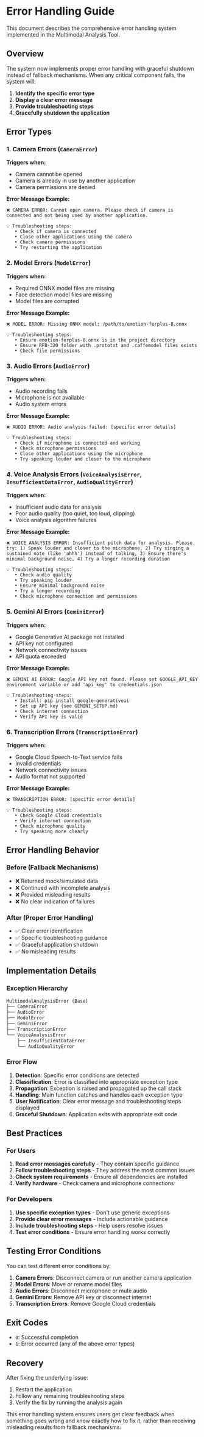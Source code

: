 # Error Handling Guide

This document describes the comprehensive error handling system implemented in the Multimodal Analysis Tool.

## Overview

The system now implements proper error handling with graceful shutdown instead of fallback mechanisms. When any critical component fails, the system will:

1. **Identify the specific error type**
2. **Display a clear error message**
3. **Provide troubleshooting steps**
4. **Gracefully shutdown the application**

## Error Types

### 1. Camera Errors (`CameraError`)
**Triggers when:**
- Camera cannot be opened
- Camera is already in use by another application
- Camera permissions are denied

**Error Message Example:**
```
❌ CAMERA ERROR: Cannot open camera. Please check if camera is connected and not being used by another application.

💡 Troubleshooting steps:
   • Check if camera is connected
   • Close other applications using the camera
   • Check camera permissions
   • Try restarting the application
```

### 2. Model Errors (`ModelError`)
**Triggers when:**
- Required ONNX model files are missing
- Face detection model files are missing
- Model files are corrupted

**Error Message Example:**
```
❌ MODEL ERROR: Missing ONNX model: /path/to/emotion-ferplus-8.onnx

💡 Troubleshooting steps:
   • Ensure emotion-ferplus-8.onnx is in the project directory
   • Ensure RFB-320 folder with .prototxt and .caffemodel files exists
   • Check file permissions
```

### 3. Audio Errors (`AudioError`)
**Triggers when:**
- Audio recording fails
- Microphone is not available
- Audio system errors

**Error Message Example:**
```
❌ AUDIO ERROR: Audio analysis failed: [specific error details]

💡 Troubleshooting steps:
   • Check if microphone is connected and working
   • Check microphone permissions
   • Close other applications using the microphone
   • Try speaking louder and closer to the microphone
```

### 4. Voice Analysis Errors (`VoiceAnalysisError`, `InsufficientDataError`, `AudioQualityError`)
**Triggers when:**
- Insufficient audio data for analysis
- Poor audio quality (too quiet, too loud, clipping)
- Voice analysis algorithm failures

**Error Message Example:**
```
❌ VOICE ANALYSIS ERROR: Insufficient pitch data for analysis. Please try: 1) Speak louder and closer to the microphone, 2) Try singing a sustained note (like 'ahhh') instead of talking, 3) Ensure there's minimal background noise, 4) Try a longer recording duration

💡 Troubleshooting steps:
   • Check audio quality
   • Try speaking louder
   • Ensure minimal background noise
   • Try a longer recording
   • Check microphone connection and permissions
```

### 5. Gemini AI Errors (`GeminiError`)
**Triggers when:**
- Google Generative AI package not installed
- API key not configured
- Network connectivity issues
- API quota exceeded

**Error Message Example:**
```
❌ GEMINI AI ERROR: Google API key not found. Please set GOOGLE_API_KEY environment variable or add 'api_key' to credentials.json

💡 Troubleshooting steps:
   • Install: pip install google-generativeai
   • Set up API key (see GEMINI_SETUP.md)
   • Check internet connection
   • Verify API key is valid
```

### 6. Transcription Errors (`TranscriptionError`)
**Triggers when:**
- Google Cloud Speech-to-Text service fails
- Invalid credentials
- Network connectivity issues
- Audio format not supported

**Error Message Example:**
```
❌ TRANSCRIPTION ERROR: [specific error details]

💡 Troubleshooting steps:
   • Check Google Cloud credentials
   • Verify internet connection
   • Check microphone quality
   • Try speaking more clearly
```

## Error Handling Behavior

### Before (Fallback Mechanisms)
- ❌ Returned mock/simulated data
- ❌ Continued with incomplete analysis
- ❌ Provided misleading results
- ❌ No clear indication of failures

### After (Proper Error Handling)
- ✅ Clear error identification
- ✅ Specific troubleshooting guidance
- ✅ Graceful application shutdown
- ✅ No misleading results

## Implementation Details

### Exception Hierarchy
```python
MultimodalAnalysisError (Base)
├── CameraError
├── AudioError
├── ModelError
├── GeminiError
├── TranscriptionError
└── VoiceAnalysisError
    ├── InsufficientDataError
    └── AudioQualityError
```

### Error Flow
1. **Detection**: Specific error conditions are detected
2. **Classification**: Error is classified into appropriate exception type
3. **Propagation**: Exception is raised and propagated up the call stack
4. **Handling**: Main function catches and handles each exception type
5. **User Notification**: Clear error message and troubleshooting steps displayed
6. **Graceful Shutdown**: Application exits with appropriate exit code

## Best Practices

### For Users
1. **Read error messages carefully** - They contain specific guidance
2. **Follow troubleshooting steps** - They address the most common issues
3. **Check system requirements** - Ensure all dependencies are installed
4. **Verify hardware** - Check camera and microphone connections

### For Developers
1. **Use specific exception types** - Don't use generic exceptions
2. **Provide clear error messages** - Include actionable guidance
3. **Include troubleshooting steps** - Help users resolve issues
4. **Test error conditions** - Ensure error handling works correctly

## Testing Error Conditions

You can test different error conditions by:

1. **Camera Errors**: Disconnect camera or run another camera application
2. **Model Errors**: Move or rename model files
3. **Audio Errors**: Disconnect microphone or mute audio
4. **Gemini Errors**: Remove API key or disconnect internet
5. **Transcription Errors**: Remove Google Cloud credentials

## Exit Codes

- `0`: Successful completion
- `1`: Error occurred (any of the above error types)

## Recovery

After fixing the underlying issue:
1. Restart the application
2. Follow any remaining troubleshooting steps
3. Verify the fix by running the analysis again

This error handling system ensures users get clear feedback when something goes wrong and know exactly how to fix it, rather than receiving misleading results from fallback mechanisms.

